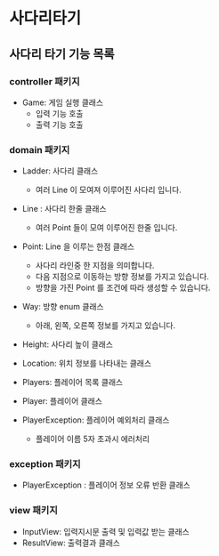 # 사다리타기

## 사다리 타기 기능 목록

### controller 패키지

- Game: 게임 실행 클래스
  - 입력 기능 호출
  - 출력 기능 호출


### domain 패키지

- Ladder: 사다리 클래스
  - 여러 Line 이 모여져 이루어진 사다리 입니다.


- Line : 사다리 한줄 클래스
  - 여러 Point 들이 모여 이루어진 한줄 입니다.


- Point: Line 을 이루는 한점 클래스
  - 사다리 라인중 한 지점을 의미합니다.
  - 다음 지점으로 이동하는 방향 정보를 가지고 있습니다.
  - 방향을 가진 Point 를 조건에 따라 생성할 수 있습니다.


- Way: 방향 enum 클래스
  - 아래, 왼쪽, 오른쪽 정보를 가지고 있습니다.
  

- Height: 사다리 높이 클래스


- Location: 위치 정보를 나타내는 클래스


- Players: 플레이어 목록 클래스


- Player: 플레이어 클래스


- PlayerException: 플레이어 예외처리 클래스
    - 플레이어 이름 5자 초과시 에러처리



### exception 패키지

- PlayerException : 플레이어 정보 오류 반환 클래스



### view 패키지

- InputView: 입력지시문 출력 및 입력값 받는 클래스
- ResultView: 출력결과 클래스